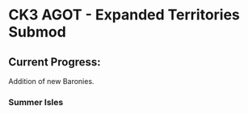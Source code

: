 ﻿<h1>
CK3 AGOT - Expanded Territories Submod
</h1>
<h2>
Current Progress:
</h2>
<p> <stro>Addition of new Baronies.</stro></p>
<h3>
Summer Isles
</h3>